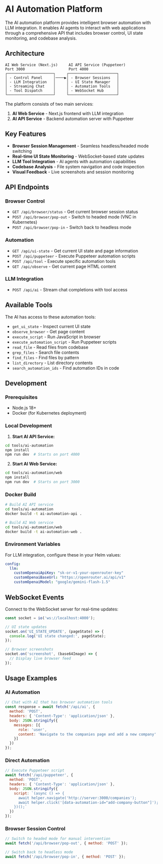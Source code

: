 # AI Automation Platform

The AI automation platform provides intelligent browser automation with LLM integration. It enables AI agents to interact with web applications through a comprehensive API that includes browser control, UI state monitoring, and codebase analysis.

## Architecture

```
AI Web Service (Next.js)     AI API Service (Puppeteer)
Port 3000                    Port 4000
┌─────────────────────┐     ┌──────────────────────┐
│ - Control Panel     │────▶│ - Browser Sessions   │
│ - LLM Integration   │     │ - UI State Manager   │ 
│ - Streaming Chat    │     │ - Automation Tools   │
│ - Tool Dispatch     │     │ - WebSocket Hub      │
└─────────────────────┘     └──────────────────────┘
```

The platform consists of two main services:

1. **AI Web Service** - Next.js frontend with LLM integration
2. **AI API Service** - Backend automation server with Puppeteer

## Key Features

- **Browser Session Management** - Seamless headless/headed mode switching
- **Real-time UI State Monitoring** - WebSocket-based state updates
- **LLM Tool Integration** - AI agents with automation capabilities
- **Codebase Analysis** - File system navigation and code inspection
- **Visual Feedback** - Live screenshots and session monitoring

## API Endpoints

### Browser Control
- `GET /api/browser/status` - Get current browser session status
- `POST /api/browser/pop-out` - Switch to headed mode (VNC in Kubernetes)
- `POST /api/browser/pop-in` - Switch back to headless mode

### Automation
- `GET /api/ui-state` - Get current UI state and page information
- `POST /api/puppeteer` - Execute Puppeteer automation scripts
- `POST /api/tool` - Execute specific automation tools
- `GET /api/observe` - Get current page HTML content

### LLM Integration
- `POST /api/ai` - Stream chat completions with tool access

## Available Tools

The AI has access to these automation tools:

- `get_ui_state` - Inspect current UI state
- `observe_browser` - Get page content
- `execute_script` - Run JavaScript in browser
- `execute_automation_script` - Run Puppeteer scripts
- `read_file` - Read files from codebase
- `grep_files` - Search file contents
- `find_files` - Find files by pattern
- `list_directory` - List directory contents
- `search_automation_ids` - Find automation IDs in code

## Development

### Prerequisites
- Node.js 18+
- Docker (for Kubernetes deployment)

### Local Development

1. **Start AI API Service:**
```bash
cd tools/ai-automation
npm install
npm run dev  # Starts on port 4000
```

2. **Start AI Web Service:**
```bash
cd tools/ai-automation/web
npm install
npm run dev  # Starts on port 3000
```

### Docker Build

```bash
# Build AI API service
cd tools/ai-automation
docker build -t ai-automation-api .

# Build AI Web service  
cd tools/ai-automation/web
docker build -t ai-automation-web .
```

### Environment Variables

For LLM integration, configure these in your Helm values:

```yaml
config:
  llm:
    customOpenaiApiKey: "sk-or-v1-your-openrouter-key"
    customOpenaiBaseUrl: "https://openrouter.ai/api/v1"
    customOpenaiModel: "google/gemini-flash-1.5"
```

## WebSocket Events

Connect to the WebSocket server for real-time updates:

```javascript
const socket = io('ws://localhost:4000');

// UI state updates
socket.on('UI_STATE_UPDATE', (pageState) => {
  console.log('UI state changed:', pageState);
});

// Browser screenshots
socket.on('screenshot', (base64Image) => {
  // Display live browser feed
});
```

## Usage Examples

### AI Automation
```javascript
// Chat with AI that has browser automation tools
const response = await fetch('/api/ai', {
  method: 'POST',
  headers: { 'Content-Type': 'application/json' },
  body: JSON.stringify({
    messages: [{
      role: 'user', 
      content: 'Navigate to the companies page and add a new company'
    }]
  })
});
```

### Direct Automation
```javascript
// Execute Puppeteer script
await fetch('/api/puppeteer', {
  method: 'POST',
  headers: { 'Content-Type': 'application/json' },
  body: JSON.stringify({
    script: `(async () => {
      await helper.navigate('http://server:3000/companies');
      await helper.click('[data-automation-id="add-company-button"]');
    })();`
  })
});
```

### Browser Session Control
```javascript
// Switch to headed mode for manual intervention
await fetch('/api/browser/pop-out', { method: 'POST' });

// Switch back to headless mode
await fetch('/api/browser/pop-in', { method: 'POST' });
```